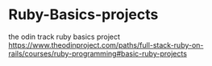 # Ruby-Basics-projects
the odin track ruby basics project 
https://www.theodinproject.com/paths/full-stack-ruby-on-rails/courses/ruby-programming#basic-ruby-projects

